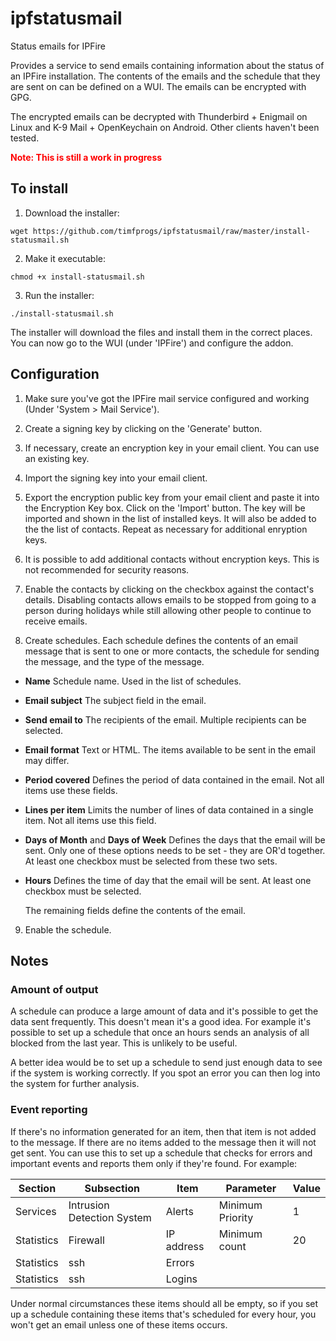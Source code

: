 # ipfstatusmail
Status emails for IPFire

Provides a service to send emails containing information about the status of an IPFire installation.  The contents of the emails
and the schedule that they are sent on can be defined on a WUI.  The emails can be encrypted with GPG.

The encrypted emails can be decrypted with Thunderbird + Enigmail on Linux and K-9 Mail + OpenKeychain on Android.  Other
clients haven't been tested.

**<span style="color:red;">Note: This is still a work in progress</span>**

## To install

1. Download the installer:

  ```wget https://github.com/timfprogs/ipfstatusmail/raw/master/install-statusmail.sh```
 
2. Make it executable:

  ```chmod +x install-statusmail.sh```

3. Run the installer:

  ```./install-statusmail.sh```

The installer will download the files and install them in the correct places.  You can now go to the WUI (under 'IPFire') and
configure the addon.

## Configuration

1. Make sure you've got the IPFire mail service configured and working (Under 'System > Mail Service'). 

2. Create a signing key by clicking on the 'Generate' button.

3. If necessary, create an encryption key in your email client.  You can use an existing key.

4. Import the signing key into your email client.

5. Export the encryption public key from your email client and paste it into the Encryption Key box.  Click on the 'Import'
button.
The key will be imported and shown in the list of installed keys.  It will also be added to the the list of contacts.  Repeat as
necessary for additional enryption keys.

6. It is possible to add additional contacts without encryption keys.  This is not recommended for security reasons.

7. Enable the contacts by clicking on the checkbox against the contact's details.  Disabling contacts allows emails to be
stopped from going to a person during holidays while still allowing other people to continue to receive emails.

8. Create schedules.  Each schedule defines the contents of an email message that is sent to one or more contacts, the schedule
for sending the message, and the type of the message.

  - **Name** Schedule name.  Used in the list of schedules.
  - **Email subject** The subject field in the email.
  - **Send email to** The recipients of the email.  Multiple recipients can be selected.
  - **Email format** Text or HTML.  The items available to be sent in the email may differ.
  - **Period covered** Defines the period of data contained in the email.  Not all items use these fields.
  - **Lines per item** Limits the number of lines of data contained in a single item.  Not all items use this field.
  - **Days of Month** and **Days of Week** Defines the days that the email will be sent.  Only one of these options needs to
  be set - they are OR'd together.  At least one checkbox must be selected from these two sets.
  - **Hours** Defines the time of day that the email will be sent.  At least one checkbox must be selected.
  
    The remaining fields define the contents of the email.
  
9. Enable the schedule.
  
## Notes
### Amount of output

A schedule can produce a large amount of data and it's possible to get the data sent frequently.  This doesn't mean it's a good
idea.  For example it's possible to set up a schedule that once an hours sends an analysis of all blocked from the last year.
This is unlikely to be useful.

A better idea would be to set up a schedule to send just enough data to see if the system is working correctly.  If you spot an
error you can then log into the system for further analysis.

### Event reporting

If there's no information generated for an item, then that item is not added to the message.  If there are no items added to the
message then it will not get sent.  You can use this to set up a schedule that checks for errors and important events and
reports them only if they're found.  For example:

|Section   |Subsection                |Item      |Parameter       |Value|
|----------|--------------------------|----------|----------------|-----|
|Services  |Intrusion Detection System|Alerts    |Minimum Priority|    1|
|Statistics|Firewall                  |IP address|Minimum count   |   20|
|Statistics|ssh                       |Errors    |                |     |
|Statistics|ssh                       |Logins    |                |     |

Under normal circumstances these items should all be empty, so if you set up a schedule containing these items that's scheduled
for every hour, you won't get an email unless one of these items occurs.

